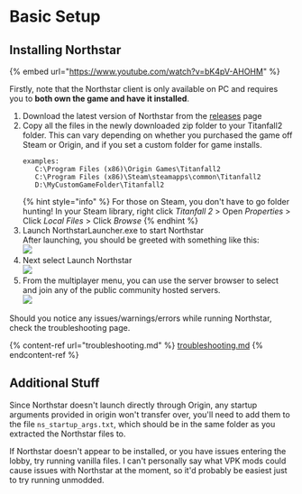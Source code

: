 # Basic Setup

## Installing Northstar

{% embed url="https://www.youtube.com/watch?v=bK4pV-AHOHM" %}

Firstly, note that the Northstar client is only available on PC and requires you to **both own the game and have it installed**.

1. Download the latest version of Northstar from the [releases](https://github.com/R2Northstar/Northstar/releases) page
2. Copy all the files in the newly downloaded zip folder to your Titanfall2 folder. This can vary depending on whether you purchased the game off Steam or Origin, and if you set a custom folder for game installs.
   ```
   examples:
      C:\Program Files (x86)\Origin Games\Titanfall2
      C:\Program Files (x86)\Steam\steamapps\common\Titanfall2
      D:\MyCustomGameFolder\Titanfall2
   ```
   {% hint style="info" %}
   For those on Steam, you don't have to go folder hunting! In your Steam library, right click _Titanfall 2_ > Open _Properties_ > Click _Local Files_ > Click _Browse_
   {% endhint %}
3. Launch NorthstarLauncher.exe to start Northstar\
   After launching, you should be greeted with something like this:\
   ![](https://raw.githubusercontent.com/R2Northstar/Northstar/main/wiki/titleagreement.png)
4. Next select Launch Northstar\
   ![](https://raw.githubusercontent.com/R2Northstar/Northstar/main/wiki/titlelaunchnorthstar.png)
5. From the multiplayer menu, you can use the server browser to select and join any of the public community hosted servers.\
   ![](https://raw.githubusercontent.com/R2Northstar/Northstar/main/wiki/lobbyserverbrowser.png)

Should you notice any issues/warnings/errors while running Northstar, check the troubleshooting page.

{% content-ref url="troubleshooting.md" %}
[troubleshooting.md](troubleshooting.md)
{% endcontent-ref %}

## Additional Stuff

Since Northstar doesn't launch directly through Origin, any startup arguments provided in origin won't transfer over, you'll need to add them to the file `ns_startup_args.txt`, which should be in the same folder as you extracted the Northstar files to.

If Northstar doesn't appear to be installed, or you have issues entering the lobby, try running vanilla files. I can't personally say what VPK mods could cause issues with Northstar at the moment, so it'd probably be easiest just to try running unmodded.
